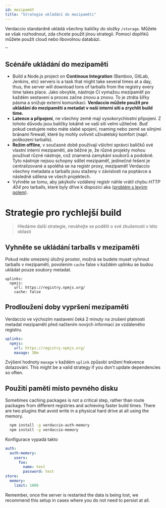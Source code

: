 ```yaml
---
id: mezipaměť
title: "Strategie ukládání do mezipaměti"
---
```


Verdaccio standardně ukládá všechny balíčky do složky `/storage`. Můžete se však rozhodnout, zda chcete použít jinou strategii. Pomocí doplňků můžete použít cloud nebo libovolnou databázi.

<div id="codefund">''</div>

## Scénáře ukládání do mezipaměti

* Build a Node.js project on **Continous Integration** (Bamboo, GitLab, Jenkins, etc) servers is a task that might take several times at a day, thus, the server will download tons of tarballs from the registry every time takes place. Jako obvykle, nástroje CI vymažou mezipaměť po každém sestavení a proces začne znovu a znovu. To je ztráta šířky pásma a snižuje externí komunikaci. **Verdaccio můžete použít pro ukládání do mezipaměti a metadat v naší interní síti a zrychlit build time.**
* **Latence a připojení**, ne všechny země mají vysokorychlostní připojení. Z tohoto důvodu jsou balíčky lokálně ve vaší síti velmi užitečné. Buď pokud cestujete nebo máte slabé spojení, roaming nebo země se silnými bránami firewall, které by mohly ovlivnit uživatelský komfort (např. poškození tarballs).
* **Režim offline**, v současné době používají všichni správci balíčků své vlastní interní mezipaměti, ale běžné je, že různé projekty mohou používat různé nástroje, což znamená zamykání souborů a podobně. Tyto nástroje nejsou schopny sdílet mezipaměť, jedinečné řešení je centralizované a spoléhá se na registr proxy, mezipaměť Verdaccio všechny metadata a tarballs jsou staženy v závislosti na poptávce a následně sdílena ve všech projektech.
* Vyhněte se tomu, aby jakýkoliv vzdálený registr náhle vrátil chybu *HTTP 404* pro tarballs, které byly dříve k dispozici aka ([problém s levým polem](https://www.theregister.co.uk/2016/03/23/npm_left_pad_chaos/)).

# Strategie pro rychlejší build

> Hledáme další strategie, neváhejte se podělit o své zkušenosti v této oblasti

## Vyhněte se ukládání tarballs v mezipaměti

Pokud máte omezený úložný prostor, možná se budete muset vyhnout tarballs v mezipaměti, povolením `cache` false v každém uplinku se budou ukládat pouze soubory metadat.

    uplinks:
      npmjs:
        url: https://registry.npmjs.org/
        cache: false
    

## Prodloužení doby vypršení mezipaměti

Verdaccio ve výchozím nastavení čeká 2 minuty na zrušení platnosti metadat mezipaměti před načtením nových informací ze vzdáleného registru.

```yaml
uplinks:
  npmjs:
    url: https://registry.npmjs.org/
    maxage: 30m
```

Zvýšení hodnoty `maxage` v každém `uplink` způsobí snížení frekvence dotazování. This might be a valid strategy if you don't update dependencies so often.

## Použití paměti místo pevného disku

Sometimes caching packages is not a critical step, rather than route packages from different registries and achieving faster build times. There are two plugins that avoid write in a physical hard drive at all using the memory.

```bash
  npm install -g verdaccio-auth-memory
  npm install -g verdaccio-memory
```

Konfigurace vypadá takto

```yaml
auth:
  auth-memory:
    users:
      foo:
        name: test
        password: test
store:
  memory:
    limit: 1000
```

Remember, once the server is restarted the data is being lost, we recommend this setup in cases where you do not need to persist at all.